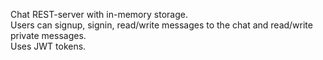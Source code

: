 Chat REST-server with in-memory storage.\
Users can signup, signin, read/write messages to the chat and read/write private messages.\
Uses JWT tokens.
